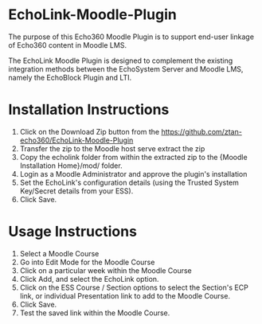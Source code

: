 EchoLink-Moodle-Plugin
======================

The purpose of this Echo360 Moodle Plugin is to support end-user linkage of Echo360 content in Moodle LMS.

The EchoLink Moodle Plugin is designed to complement the existing integration methods between the EchoSystem Server and Moodle LMS, namely the EchoBlock Plugin and LTI.

Installation Instructions
=========================
1. Click on the Download Zip button from the https://github.com/ztan-echo360/EchoLink-Moodle-Plugin
2. Transfer the zip to the Moodle host serve extract the zip
3. Copy the echolink folder from within the extracted zip to the {Moodle Installation Home}/mod/ folder.
4. Login as a Moodle Administrator and approve the plugin's installation
5. Set the EchoLink's configuration details (using the Trusted System Key/Secret details from your ESS).
6. Click Save.

Usage Instructions
=========================
1. Select a Moodle Course
2. Go into Edit Mode for the Moodle Course
3. Click on a particular week within the Moodle Course
4. Click Add, and select the EchoLink option.
5. Click on the ESS Course / Section options to select the Section's ECP link, or individual Presentation link to add to the Moodle Course.
6. Click Save.
7. Test the saved link within the Moodle Course.
